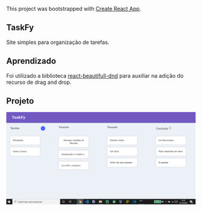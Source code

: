 This project was bootstrapped with [Create React App](https://github.com/facebook/create-react-app).

## TaskFy

Site simples para organização de tarefas.

## Aprendizado

Foi utilizado a biblioteca [react-beautifull-dnd](https://github.com/atlassian/react-beautiful-dnd) para auxiliar na adição
do recurso de drag and drop.

## Projeto
![](Taskfy.png)


